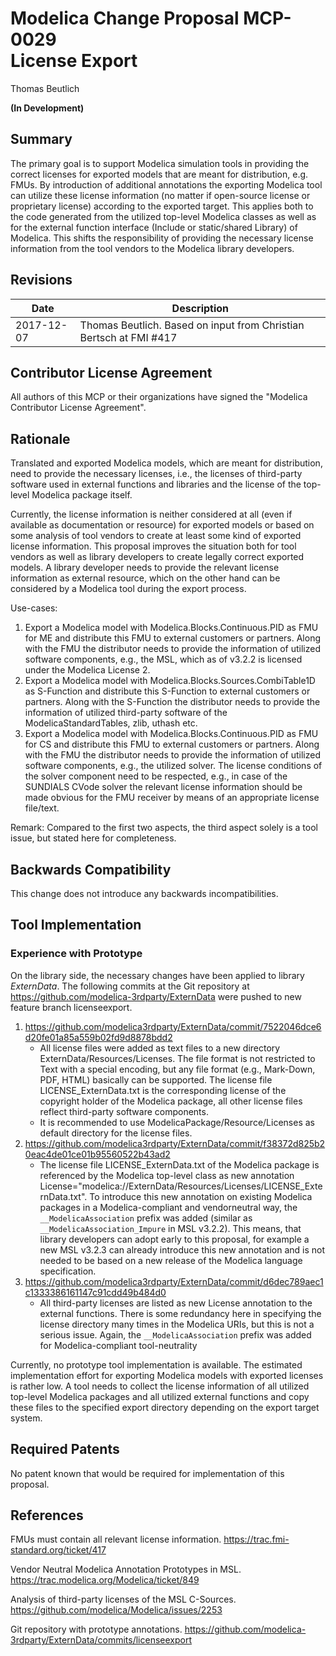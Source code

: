 # Modelica Change Proposal MCP-0029<br/>License Export
Thomas Beutlich

**(In Development)**

## Summary
The primary goal is to support Modelica simulation tools in providing the correct licenses for exported models that are meant for distribution, e.g. FMUs.
By introduction of additional annotations the exporting Modelica tool can utilize these license information (no matter if open-source license or proprietary license) according to the exported target.
This applies both to the code generated from the utilized top-level Modelica classes as well as for the external function interface (Include or static/shared Library) of Modelica.
This shifts the responsibility of providing the necessary license information from the tool vendors to the Modelica library developers.

## Revisions
| Date | Description |
| --- | --- |
| 2017-12-07 | Thomas Beutlich. Based on input from Christian Bertsch at FMI #417 |

## Contributor License Agreement
All authors of this MCP or their organizations have signed the "Modelica Contributor License Agreement".

## Rationale
Translated and exported Modelica models, which are meant for distribution, need to provide the necessary licenses, i.e., the licenses of third-party software used in external functions and libraries and the license of the top-level Modelica package itself.

Currently, the license information is neither considered at all (even if available as documentation or resource) for exported models or based on some analysis of tool vendors to create at least some kind of exported license information.
This proposal improves the situation both for tool vendors as well as library developers to create legally correct exported models.
A library developer needs to provide the relevant license information as external resource, which on the other hand can be considered by a Modelica tool during the export process.

Use-cases:
1. Export a Modelica model with Modelica.Blocks.Continuous.PID as FMU for ME and distribute this FMU to external customers or partners.
Along with the FMU the distributor needs to provide the information of utilized software components, e.g., the MSL, which as of v3.2.2 is licensed under the Modelica License 2.
1. Export a Modelica model with Modelica.Blocks.Sources.CombiTable1D as S-Function and distribute this S-Function to external customers or partners.
Along with the S-Function the distributor needs to provide the information of utilized third-party software of the ModelicaStandardTables, zlib, uthash etc.
1. Export a Modelica model with Modelica.Blocks.Continuous.PID as FMU for CS and distribute this FMU to external customers or partners.
Along with the FMU the distributor needs to provide the information of utilized software components, e.g., the utilized solver.
The license conditions of the solver component need to be respected, e.g., in case of the SUNDIALS CVode solver the relevant license information should be made obvious for the FMU receiver by means of an appropriate license file/text.

Remark: Compared to the first two aspects, the third aspect solely is a tool issue, but stated here for completeness.

## Backwards Compatibility

This change does not introduce any backwards incompatibilities.

## Tool Implementation

### Experience with Prototype

On the library side, the necessary changes have been applied to library _ExternData_.
The following commits at the Git repository at https://github.com/modelica-3rdparty/ExternData were pushed to new feature branch licenseexport.

1. https://github.com/modelica3rdparty/ExternData/commit/7522046dce6d20fe01a85a559b02fd9d8878bdd2
   - All license files were added as text files to a new directory ExternData/Resources/Licenses.
     The file format is not restricted to Text with a special encoding, but any file format (e.g., Mark-Down, PDF, HTML) basically can be supported.
     The license file LICENSE_ExternData.txt is the corresponding license of the copyright holder of the Modelica package, all other license files reflect third-party software components.
   - It is recommended to use ModelicaPackage/Resource/Licenses as default directory for the license files.
1. https://github.com/modelica3rdparty/ExternData/commit/f38372d825b20eac4de01ce01b95560522b43ad2
   - The license file LICENSE_ExternData.txt of the Modelica package is referenced by the Modelica top-level class as new annotation License="modelica://ExternData/Resources/Licenses/LICENSE_ExternData.txt".
     To introduce this new annotation on existing Modelica packages in a Modelica-compliant and vendorneutral way, the `__ModelicaAssociation` prefix was added (similar as `__ModelicaAssociation_Impure` in MSL v3.2.2).
     This means, that library developers can adopt early to this proposal, for example a new MSL v3.2.3 can already introduce this new annotation and is not needed to be based on a new release of the Modelica language specification.
1. https://github.com/modelica3rdparty/ExternData/commit/d6dec789aec1c1333386161147c91cdd49b484d0
   - All third-party licenses are listed as new License annotation to the external functions.
     There is some redundancy here in specifying the license directory many times in the Modelica URIs, but this is not a serious issue.
     Again, the `__ModelicaAssociation` prefix was added for Modelica-compliant tool-neutrality

Currently, no prototype tool implementation is available.
The estimated implementation effort for exporting Modelica models with exported licenses is rather low.
A tool needs to collect the license information of all utilized top-level Modelica packages and all utilized external functions and copy these files to the specified export directory depending on the export target system.

## Required Patents

No patent known that would be required for implementation of this proposal.

## References

FMUs must contain all relevant license information. https://trac.fmi-standard.org/ticket/417

Vendor Neutral Modelica Annotation Prototypes in MSL. https://trac.modelica.org/Modelica/ticket/849

Analysis of third-party licenses of the MSL C-Sources. https://github.com/modelica/Modelica/issues/2253

Git repository with prototype annotations. https://github.com/modelica-3rdparty/ExternData/commits/licenseexport
